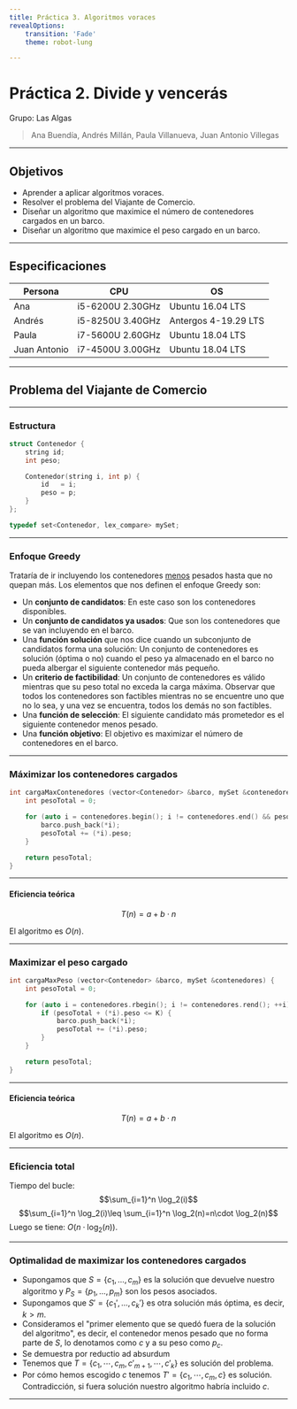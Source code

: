 ```yaml
---
title: Práctica 3. Algoritmos voraces
revealOptions:
    transition: 'Fade'
    theme: robot-lung

---
```


# Práctica 2. Divide y vencerás
Grupo: Las Algas

> Ana Buendía, Andrés Millán, Paula Villanueva, Juan Antonio Villegas

---

## Objetivos
- Aprender a aplicar algoritmos voraces.
- Resolver el problema del Viajante de Comercio.
- Diseñar un algoritmo que maximice el número de contenedores cargados en un barco.
- Diseñar un algoritmo que maximice el peso cargado en un barco.

---

## Especificaciones

| Persona      | CPU               | OS                    |
|--------------|-------------------|-----------------------|
| Ana          | i5-6200U 2.30GHz  | Ubuntu 16.04 LTS      |
| Andrés       | i5-8250U 3.40GHz  | Antergos 4-19.29 LTS  |
| Paula        | i7-5600U 2.60GHz  | Ubuntu 18.04 LTS      |
| Juan Antonio | i7-4500U 3.00GHz  | Ubuntu 18.04 LTS      |

---

## Problema del Viajante de Comercio

---

### Estructura
```c++
struct Contenedor {
    string id;
    int peso;

    Contenedor(string i, int p) {
        id   = i;
        peso = p;
    }
};
```

```c++
typedef set<Contenedor, lex_compare> mySet;
```

---

### Enfoque Greedy

Trataría de ir incluyendo los contenedores <u>menos</u> pesados hasta que no quepan más.
Los elementos que nos definen el enfoque Greedy son:

- Un **conjunto de candidatos**: En este caso son los contenedores disponibles.
- Un **conjunto de candidatos ya usados**: Que son los contenedores que se van incluyendo en el barco.
- Una **función solución** que nos dice cuando un subconjunto de candidatos forma una solución: Un conjunto de contenedores es solución (óptima o no) cuando el peso ya almacenado en el barco no pueda albergar el siguiente contenedor más pequeño.
- Un **criterio de factibilidad**: Un conjunto de contenedores es válido mientras que su peso total no exceda la carga máxima. Observar que todos los contenedores son factibles mientras no se encuentre uno que no lo sea, y una vez se encuentra, todos los demás no son factibles.
- Una **función de selección**: El siguiente candidato más prometedor es el siguiente contenedor menos pesado.
- Una **función objetivo**: El objetivo es maximizar el número de contenedores en el barco.

---

### Máximizar los contenedores cargados

```c++
int cargaMaxContenedores (vector<Contenedor> &barco, mySet &contenedores) {
    int pesoTotal = 0;

    for (auto i = contenedores.begin(); i != contenedores.end() && pesoTotal + (*i).peso <= K; ++i){
        barco.push_back(*i);
        pesoTotal += (*i).peso;
    }

    return pesoTotal;
}
```

---

#### Eficiencia teórica

$$T(n)=a+b\cdot n$$

El algoritmo es $O(n)$.

---

### Maximizar el peso cargado

```c++
int cargaMaxPeso (vector<Contenedor> &barco, mySet &contenedores) {
    int pesoTotal = 0;

    for (auto i = contenedores.rbegin(); i != contenedores.rend(); ++i) {
        if (pesoTotal + (*i).peso <= K) {
            barco.push_back(*i);
            pesoTotal += (*i).peso;
        }
    }

    return pesoTotal;
}
```

---

#### Eficiencia teórica

$$T(n)=a+b\cdot n$$

El algoritmo es $O(n)$.

---

### Eficiencia total

Tiempo del bucle:
$$\sum_{i=1}^n \log_2(i)$$
$$\sum_{i=1}^n \log_2(i)\leq \sum_{i=1}^n \log_2(n)=n\cdot \log_2(n)$$
Luego se tiene: $O(n\cdot \log_2(n))$.

---

### Optimalidad de maximizar los contenedores cargados

- Supongamos que $S=\{c_1,\dots,c_m\}$ es la solución que devuelve nuestro algoritmo y $P_S=\{p_1,\dots,p_m\}$ son los pesos asociados.
- Supongamos que $S'=\{c_1',\dots,c_k'\}$ es otra solución más óptima, es decir, $k>m$.
- Consideramos el "primer elemento que se quedó fuera de la solución del algoritmo", es decir, el contenedor menos pesado que no forma parte de $S$, lo denotamos como $c$ y a su peso como $p_c$.
- Se demuestra por reductio ad absurdum
- Tenemos que $T=\{c_1,\cdots,c_m,c'_{m+1},\cdots,c'_k\}$ es solución del problema.
- Por cómo hemos escogido $c$ tenemos $T'=\{c_1,\cdots,c_m,c\}$ es solución. Contradicción, si fuera solución nuestro algoritmo habría incluido $c$.
---

